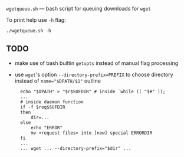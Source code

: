 `wgetqueue.sh` — bash script for queuing downloads for `wget`

To print help use `-h` flag:

    ./wgetqueue.sh -h


TODO
----
* make use of bash builtin `getopts` instead of manual flag processing
* use `wget`'s option `--directory-prefix=PREFIX` to choose directory instead of `name="$DPATH/$1"` outline

        echo "$DPATH" > "$r$SUFDIR" # inside `while (( "$#" ));
        ...
        # inside daemon function
        if -f $req$SUFDIR
        then
            dir=...
        else
            echo "ERROR"
            mv <request files> into [new] special ERRORDIR
        fi
        ...
        ... wget ... --directory-prefix="$dir" ...

